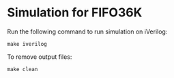 # Simulation for FIFO36K

Run the following command to run simulation on iVerilog:

```
make iverilog
```

To remove output files:

```
make clean
```